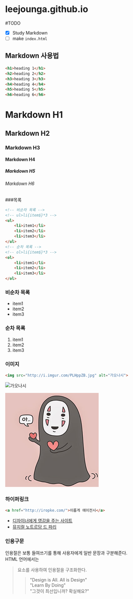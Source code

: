 # leejounga.github.io

#TODO

<!-- 체크박스 [ ]:빈 박스, [x]:체크된 박스 -->
- [x] Study Markdown
- [ ] make `index.html`

## Markdown 사용법

```html
<h1>heading 1</h1>
<h2>heading 2</h2>
<h3>heading 3</h3>
<h4>heading 4</h4>
<h5>heading 5</h5>
<h6>heading 6</h6>
```
# Markdown H1
## Markdown H2
### Markdown H3
#### Markdown H4
##### Markdown H5
###### Markdown H6

###목록

```html
<!-- 비순차 목록 -->
<!-- ul>li{item$}*3 -->
<ul>
	<li>item1</li>
	<li>item2</li>
	<li>item3</li>
</ul>
<!-- 순차 목록 -->
<!-- ol>li{item$}*3 -->
<ol>
	<li>item1</li>
	<li>item2</li>
	<li>item3</li>
</ol>
```

### 비순차 목록

- item1
- item2
- item3

### 순차 목록

1. item1
1. item2
1. item3

### 이미지
```html
<img src="http://i.imgur.com/PLHppZB.jpg" alt="가오나시">
```
<!-- 1080/2+[Emmet Math:Ctrl+Shift+Y] -->
<img src="http://i.imgur.com/PLHppZB.jpg" alt="가오나시" width="540" height="960">

<!-- 마크다운 문법: 마크다운 문법은 이미지 사이즈 조절이 안 -->
<!-- ![가오나시] (http://i.imgur.com/PLHppZB.jpg) -->

<!-- 마크다운 문법: 로컬 파일에 있는 이미지 삽입 -->
![gaonasy](Assets/gaonasy.jpg "gaonasy")

### 하이퍼링크
```html
<a href="http://iropke.com/">이롭게 에이전시</a>
```

- [디자이너에게 영감을 주는 사이트](http://iropke.com/blog/archives/3994)
- [뮤지컬 노트르담 드 파리](https://www.youtube.com/watch?v=R6Qg1isd9JM&list=PLQelIPu05G2lm-SuAFPE5EJW8BhTHCRr-)

### 인용구문

인용절은 보통 들여쓰기를 통해 사용자에게 일반 문장과 구분해준다.<br>
HTML 언어에서는 <blockquote>요소를 사용하여 인용절을 구조화한다.

> "Design is All. All is Design"<br>
> "Learn By Doing"<br>
> "그것이 최선입니까? 확실해요?"
